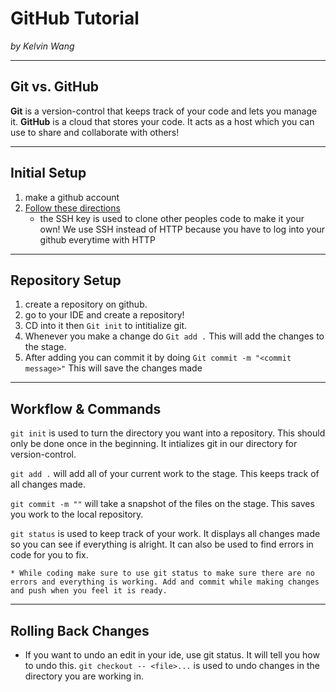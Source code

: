 # **GitHub Tutorial**

_by Kelvin Wang_

---
## Git vs. GitHub
**Git** is a version-control that keeps track of your code and lets you manage it. **GitHub** is a cloud that stores your code. It acts as a host which you can use to share and collaborate with others!



---
## Initial Setup
1. make a github account
2. [Follow these directions](https://github.com/hstatsep/ide50/blob/master/README.md)  
    * the SSH key is used to clone other peoples code to make it your own! We use SSH instead of HTTP because you have to log into your github everytime with HTTP

---
## Repository Setup
1. create a repository on github.
2. go to your IDE and create a repository!
3. CD into it then `Git init` to intitialize git.
4. Whenever you make a change do `Git add .` This will add the changes to the stage.
5. After adding you can commit it by doing `Git commit -m "<commit message>"` This will save the changes made 
---
## Workflow & Commands
`git init` is used to turn the directory you want into a repository. This should only be done once in the beginning. It intializes git in our directory for version-control.   


`git add .`  will add all of your current work to the stage. This keeps track of all changes made.  


`git commit -m ""` will take a snapshot of the files on the stage. This saves you work to the local repository.  


`git status` is used to keep track of your work. It displays all changes made so you can see if everything is alright. It can also be used to find errors in code for you to fix. 

    * While coding make sure to use git status to make sure there are no errors and everything is working. Add and commit while making changes and push when you feel it is ready. 

---
## Rolling Back Changes
* If you want to undo an edit in your ide, use git status. It will tell you how to undo this. `git checkout -- <file>...` is used to undo changes in the directory you are working in. 